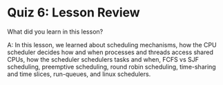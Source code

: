 # Quiz 6: Lesson Review

What did you learn in this lesson?

A: In this lesson, we learned about scheduling mechanisms, how the CPU scheduler decides how and when processes and threads access shared CPUs, how the scheduler schedulers tasks and when, FCFS vs SJF scheduling, preemptive scheduling, round robin scheduling, time-sharing and time slices, run-queues, and linux schedulers.
